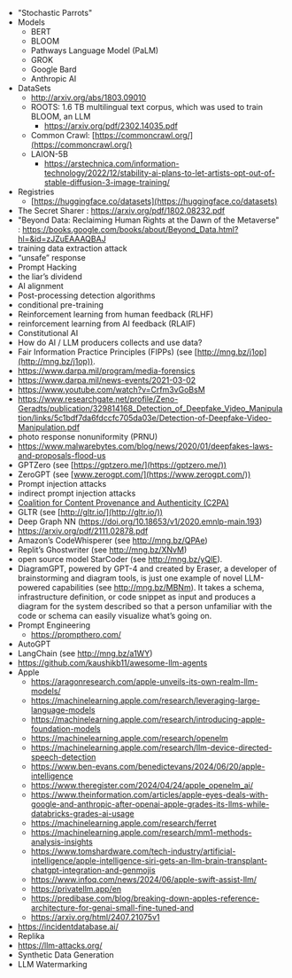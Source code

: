 
- "Stochastic Parrots"
- Models
  - BERT
  - BLOOM
  - Pathways Language Model (PaLM)
  - GROK
  - Google Bard
  - Anthropic AI
- DataSets
  - http://arxiv.org/abs/1803.09010
  - ROOTS: 1.6 TB multilingual text corpus, which was used to train BLOOM, an LLM
    - https://arxiv.org/pdf/2302.14035.pdf
  - Common Crawl: [https://commoncrawl.org/](https://commoncrawl.org/)
  - LAION-5B
    - https://arstechnica.com/information-technology/2022/12/stability-ai-plans-to-let-artists-opt-out-of-stable-diffusion-3-image-training/
- Registries
  - [https://huggingface.co/datasets](https://huggingface.co/datasets)
- The Secret Sharer : https://arxiv.org/pdf/1802.08232.pdf
- "Beyond Data: Reclaiming Human Rights at the Dawn of the Metaverse" : https://books.google.com/books/about/Beyond_Data.html?hl=&id=zJZuEAAAQBAJ
- training data extraction attack
- “unsafe” response
- Prompt Hacking
- the liar’s dividend
- AI alignment
- Post-processing detection algorithms
- conditional pre-training
- Reinforcement learning from human feedback (RLHF)
- reinforcement learning from AI feedback (RLAIF)
- Constitutional AI
- How do AI / LLM producers collects and use data?
- Fair Information Practice Principles (FIPPs) (see [http://mng.bz/j1op](http://mng.bz/j1op)).
- https://www.darpa.mil/program/media-forensics
- https://www.darpa.mil/news-events/2021-03-02
- https://www.youtube.com/watch?v=Crfm3vGoBsM
- https://www.researchgate.net/profile/Zeno-Geradts/publication/329814168_Detection_of_Deepfake_Video_Manipulation/links/5c1bdf7da6fdccfc705da03e/Detection-of-Deepfake-Video-Manipulation.pdf
- photo response nonuniformity (PRNU)
- https://www.malwarebytes.com/blog/news/2020/01/deepfakes-laws-and-proposals-flood-us
- GPTZero (see [https://gptzero.me/](https://gptzero.me/)) 
- ZeroGPT (see [www.zerogpt.com/](https://www.zerogpt.com/))
- Prompt injection attacks
- indirect prompt injection attacks
- [Coalition for Content Provenance and Authenticity (C2PA)](https://c2pa.org/)
- GLTR (see [http://gltr.io/](http://gltr.io/))
- Deep Graph NN (https://doi.org/10.18653/v1/2020.emnlp-main.193)
- https://arxiv.org/pdf/2111.02878.pdf
- Amazon’s CodeWhisperer (see http://mng.bz/QPAe)
- Replit’s Ghostwriter (see http://mng.bz/XNvM)
- open source model StarCoder (see http://mng.bz/yQlE).
- DiagramGPT, powered by GPT-4 and created by Eraser, a developer of brainstorming and diagram tools, is just one example of novel LLM-powered capabilities (see http://mng.bz/MBNm). It takes a schema, infrastructure definition, or code snippet as input and produces a diagram for the system described so that a person unfamiliar with the code or schema can easily visualize what’s going on.
- Prompt Engineering
  - https://prompthero.com/
- AutoGPT
- LangChain (see http://mng.bz/a1WY)
- https://github.com/kaushikb11/awesome-llm-agents
- Apple
  - https://aragonresearch.com/apple-unveils-its-own-realm-llm-models/
  - https://machinelearning.apple.com/research/leveraging-large-language-models
  - https://machinelearning.apple.com/research/introducing-apple-foundation-models
  - https://machinelearning.apple.com/research/openelm
  - https://machinelearning.apple.com/research/llm-device-directed-speech-detection
  - https://www.ben-evans.com/benedictevans/2024/06/20/apple-intelligence
  - https://www.theregister.com/2024/04/24/apple_openelm_ai/
  - https://www.theinformation.com/articles/apple-eyes-deals-with-google-and-anthropic-after-openai-apple-grades-its-llms-while-databricks-grades-ai-usage
  - https://machinelearning.apple.com/research/ferret
  - https://machinelearning.apple.com/research/mm1-methods-analysis-insights
  - https://www.tomshardware.com/tech-industry/artificial-intelligence/apple-intelligence-siri-gets-an-llm-brain-transplant-chatgpt-integration-and-genmojis
  - https://www.infoq.com/news/2024/06/apple-swift-assist-llm/
  - https://privatellm.app/en
  - https://predibase.com/blog/breaking-down-apples-reference-architecture-for-genai-small-fine-tuned-and
  - https://arxiv.org/html/2407.21075v1
- https://incidentdatabase.ai/
- Replika
- https://llm-attacks.org/
- Synthetic Data Generation
- LLM Watermarking

